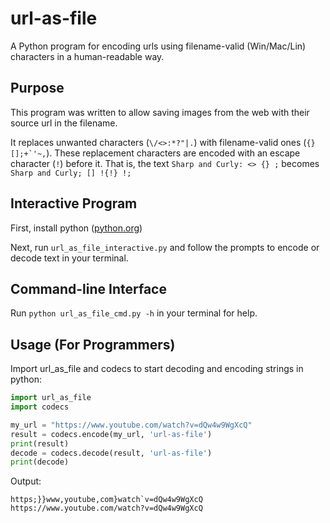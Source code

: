 # url-as-file
A Python program for encoding urls using filename-valid (Win/Mac/Lin) characters in a human-readable way.

## Purpose
This program was written to allow saving images from the web with their source url in the filename.

It replaces unwanted characters (```\/<>:*?"|.```) with filename-valid ones (```{}[];+`'~,```). These replacement characters are encoded with an escape character (```!```) before it. That is, the text ```Sharp and Curly: <> {} ;``` becomes ```Sharp and Curly; [] !{!} !;```

## Interactive Program
First, install python ([python.org](https://www.python.org/))

Next, run `url_as_file_interactive.py` and follow the prompts to encode or decode text in your terminal.

## Command-line Interface
Run `python url_as_file_cmd.py -h` in your terminal for help.

## Usage (For Programmers)
Import url_as_file and codecs to start decoding and encoding strings in python:

```python
import url_as_file
import codecs

my_url = "https://www.youtube.com/watch?v=dQw4w9WgXcQ"
result = codecs.encode(my_url, 'url-as-file')
print(result)
decode = codecs.decode(result, 'url-as-file')
print(decode)
```

Output:
```
https;}}www,youtube,com}watch`v=dQw4w9WgXcQ
https://www.youtube.com/watch?v=dQw4w9WgXcQ
```
